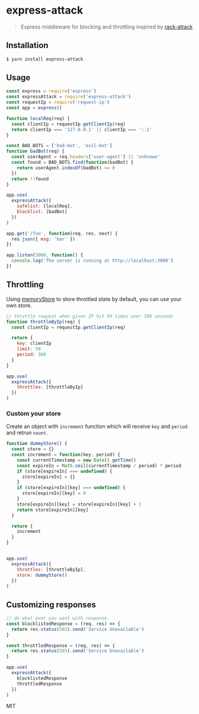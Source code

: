 # express-attack
> Express middleware for blocking and throttling inspired by [rack-attack](https://github.com/kickstarter/rack-attack)

## Installation
```sh
$ yarn install express-attack
```

## Usage

```js
const express = require('express')
const expressAttack = require('express-attack')
const requestIp = require('request-ip')
const app = express()

function localReq(req) {
  const clientIp = requestIp.getClientIp(req)
  return clientIp === '127.0.0.1' || clientIp === '::1'
}

const BAD_BOTS = ['bad-bot', 'evil-bot']
function badBot(req) {
  const userAgent = req.headers['user-agent'] || 'unknown'
  const found = BAD_BOTS.find(function(badBot) {
    return userAgent.indexOf(badBot) >= 0
  })
  return !!found
}

app.use(
  expressAttack({
    safelist: [localReq],
    blocklist: [badBot]
  })
)

app.get('/foo', function(req, res, next) {
  res.json({ msg: 'bar' })
})

app.listen(3000, function() {
  console.log('The server is running at http://localhost:3000')
})

```

## Throttling
Using [memoryStore](https://github.com/ocowchun/express-attack/blob/master/lib/memoryStore.js) to store throttled state by default, you can use your own store.

```js
// throttle request when given IP hit 50 times over 300 seconds
function throttleByIp(req) {
  const clientIp = requestIp.getClientIp(req)

  return {
    key: clientIp
    limit: 50
    period: 300
  }
}

app.use(
  expressAttack({
    throttles: [throttleByIp]
  })
)
```

### Custom your store
Create an object with `increment` function which will receive `key` and `period` and retrun `count`.

```js
function dummyStore() {
  const store = {}
  const increment = function(key, period) {
    const currentTimestamp = new Date().getTime()
    const expireIn = Math.ceil(currentTimestamp / period) * period
    if (store[expireIn] === undefined) {
      store[expireIn] = {}
    }
    if (store[expireIn][key] === undefined) {
      store[expireIn][key] = 0
    }
    store[expireIn][key] = store[expireIn][key] + 1
    return store[expireIn][key]
  }

  return {
    increment
  }
}


app.use(
  expressAttack({
    throttles: [throttleByIp],
    store: dummyStore()
  })
)
```

## Customizing responses
```js
// do what ever you want with response.
const blocklistedResponse = (req, res) => {
  return res.status(503).send('Service Unavailable')
}

const throttledResponse = (req, res) => {
  return res.status(503).send('Service Unavailable')
}

app.use(
  expressAttack({
    blocklistedResponse
    throttledResponse
  })
)
```


MIT